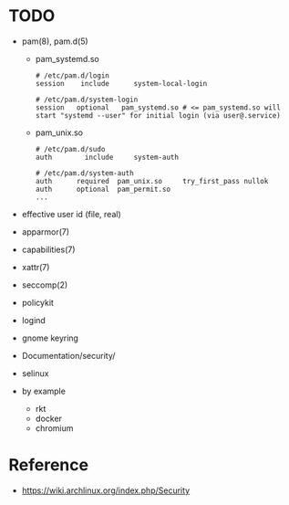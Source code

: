 <!--
{
  "title": "Linux Security",
  "date": "2017-05-18T12:28:03+09:00",
  "category": "",
  "tags": ["linux"],
  "draft": true
}
-->

# TODO

- pam(8), pam.d(5)
  - pam_systemd.so

    ```
    # /etc/pam.d/login
    session    include      system-local-login

    # /etc/pam.d/system-login
    session   optional   pam_systemd.so # <= pam_systemd.so will start "systemd --user" for initial login (via user@.service)
    ```

  - pam_unix.so

    ```
    # /etc/pam.d/sudo
    auth		include		system-auth

    # /etc/pam.d/system-auth
    auth      required  pam_unix.so     try_first_pass nullok
    auth      optional  pam_permit.so
    ...
    ```

- effective user id (file, real)
- apparmor(7)
- capabilities(7)
- xattr(7)
- seccomp(2)
- policykit
- logind
- gnome keyring
- Documentation/security/
- selinux

- by example
  - rkt
  - docker
  - chromium

# Reference

- https://wiki.archlinux.org/index.php/Security
